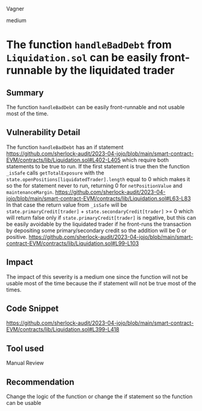 Vagner

medium

# The function `handleBadDebt` from `Liquidation.sol` can be easily front-runnable by the liquidated trader

## Summary
The function `handleBadDebt` can be easily front-runnable and not usable most of the time.
## Vulnerability Detail
The function `handleBadDebt` has an if statement https://github.com/sherlock-audit/2023-04-jojo/blob/main/smart-contract-EVM/contracts/lib/Liquidation.sol#L402-L405 which require both statements to be true to run. If the first statement is true then the function `_isSafe` calls `getTotalExposure` with the `state.openPositions[liquidatedTrader].length` equal to 0 which makes it so the for statement never to run, returning 0 for `netPositionValue` and `maintenanceMargin`. https://github.com/sherlock-audit/2023-04-jojo/blob/main/smart-contract-EVM/contracts/lib/Liquidation.sol#L63-L83
In that case the return value from `_isSafe` will be `state.primaryCredit[trader]` + `state.secondaryCredit[trader]` >= 0 which will return false only if `state.primaryCredit[trader]` is negative, but this can be easily avoidable by the liquidated trader if he front-runs the transaction by depositing some primary/secondary credit so the addition will be 0 or positive. https://github.com/sherlock-audit/2023-04-jojo/blob/main/smart-contract-EVM/contracts/lib/Liquidation.sol#L99-L103
## Impact
The impact of this severity is a medium one since the function will not be usable most of the time because the if statement will not be true most of the times.
## Code Snippet
https://github.com/sherlock-audit/2023-04-jojo/blob/main/smart-contract-EVM/contracts/lib/Liquidation.sol#L399-L418
## Tool used

Manual Review

## Recommendation
Change the logic of the function or change the if statement so the function can be usable